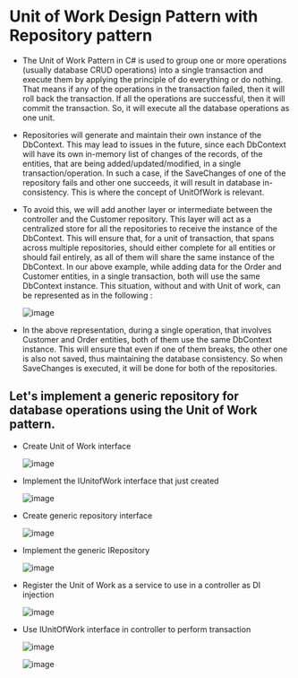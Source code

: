 # Unit of Work Design Pattern with Repository pattern

- The Unit of Work Pattern in C# is used to group one or more operations (usually database CRUD operations) into a single transaction and execute them by applying the principle of do everything or do nothing. That means if any of the operations in the transaction failed, then it will roll back the transaction. If all the operations are successful, then it will commit the transaction. So, it will execute all the database operations as one unit.

- Repositories will generate and maintain their own instance of the DbContext. This may lead to issues in the future, since each DbContext will have its own in-memory list of changes of the records, of the entities, that are being added/updated/modified, in a single transaction/operation. In such a case, if the SaveChanges of one of the repository fails and other one succeeds, it will result in database in-consistency. This is where the concept of UnitOfWork is relevant.

- To avoid this, we will add another layer or intermediate between the controller and the Customer repository. This layer will act as a centralized store for all the repositories to receive the instance of the DbContext. This will ensure that, for a unit of transaction, that spans across multiple repositories, should either complete for all entities or should fail entirely, as all of them will share the same instance of the DbContext. In our above example, while adding data for the Order and Customer entities, in a single transaction, both will use the same DbContext instance. This situation, without and with Unit of work, can be represented as in the following :

  ![image](https://github.com/jil1710/readmedemo/assets/125335932/75aac976-8029-448e-b367-ce58e5970791)

- In the above representation, during a single operation, that involves Customer and Order entities, both of them use the same DbContext instance. This will ensure that even if one of them breaks, the other one is also not saved, thus maintaining the database consistency. So when SaveChanges is executed, it will be done for both of the repositories.

## Let's implement a generic repository for database operations using the Unit of Work pattern.

  - Create Unit of Work interface
    
    ![image](https://github.com/jil1710/readmedemo/assets/125335932/f44f442e-7e53-4e8f-8452-fcfc436ae600)

  - Implement the IUnitofWork interface that just created

    ![image](https://github.com/jil1710/readmedemo/assets/125335932/df486036-c834-49df-9339-fc773738a05b)

  - Create generic repository interface

    ![image](https://github.com/jil1710/readmedemo/assets/125335932/bd0e5acc-36af-437f-96cd-be1cded5f760)

  - Implement the generic IRepository

    ![image](https://github.com/jil1710/readmedemo/assets/125335932/8b341495-aa97-4843-aa71-db50c9c3398c)

  - Register the Unit of Work as a service to use in a controller as DI injection

    ![image](https://github.com/jil1710/readmedemo/assets/125335932/971da3cf-b4f4-40f9-ae54-b26773c835af)

  - Use IUnitOfWork interface in controller to perform transaction

    ![image](https://github.com/jil1710/readmedemo/assets/125335932/1782effd-f6a8-4d30-b607-0b190f47e31f)

    ![image](https://github.com/jil1710/readmedemo/assets/125335932/deec1683-4c90-45d6-91f0-2bea090e1978)

